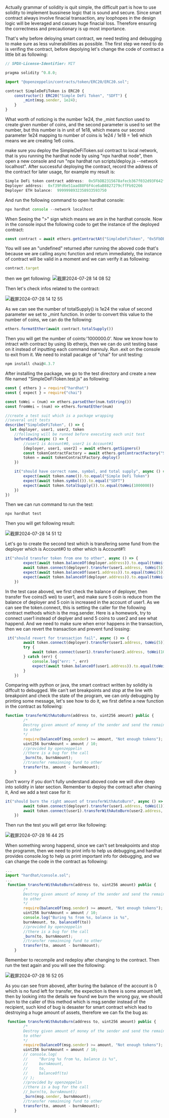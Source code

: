 Actually grammar of solidity is quit simple, the difficult part is how to use solidity to implement bussinese logic that is sound and secure. Since smart contract always involve finacial transaction, any loophopes in the design
logic will be leveraged and casues huge finacial loss. Therefore ensuring the correctness and precautionary is up most importance.

That's why before deloying smart contract, we need testing and debugging to make sure as less vulnerabilities as possible. The first step we need to do is verifing the contract, before depolying let's change the code of contract
a little bit as following:

```js
// SPDX-License-Identifier: MIT

pragma solidity ^0.8.0;

import "@openzeppelin/contracts/token/ERC20/ERC20.sol";

contract SimpleDeFiToken is ERC20 {
    constructor() ERC20("Simple DeFi Token", "SDFT") {
        _mint(msg.sender, 1e24);
    }
}

```
What worth of noticing is the number 1e24, the _mint function used to create given number of coins, and the second parameter is used to set the number, but this number is in unit of 1e18, which means our second parameter 1e24
mapping to number of coins is 1e24 / 1e18 = 1e6 which means we are creating 1e6 coins.

make sure you deploy the SimpleDeFiToken.sol contract to local network, that is you running the hardhat node by using "npx hardhat node", then open a new console and run "npx hardhat run scripts/deploy.js --network localhost". 
After successful deploying the contract, record the address of the contract for later usage, for example my result is:
```js
Simple DeFi token contract address:  0x5FbDB2315678afecb367f032d93F642f64180aa3
Deployer address:  0xf39Fd6e51aad88F6F4ce6aB8827279cffFb92266
Deployer ETH balance:  9999998932358933593750
```

And run the following command to open hardhat console:

```js
npx hardhat console --network localhost
```

When Seeing the ">" sign which means we are in the hardhat console. Now in the console input the following code to get the instance of the deployed contract:
```js
const contract = await ethers.getContractAt("SimpleDeFiToken", "0x5FbDB2315678afecb367f032d93F642f64180aa3")
```
You will see an "undefined" returned after running the aboved code that's because we are calling async function and return immediately, the instance of contract will be valid in a moment and we can verify it as following:
```js
contract.target
```
then we get following:
![截屏2024-07-28 14 08 52](https://github.com/user-attachments/assets/b69b54f1-a55c-4d7c-a2b6-e2b66f650b34)

Then let's check infos related to the contract:

![截屏2024-07-28 14 12 55](https://github.com/user-attachments/assets/070da543-81ce-454e-b32b-482f1ff6c48d)

As we can see the number of totalSupply() is 1e24 the value of second parameter we set to _mint function. In order to convert this value to the number of coins, we can do the following:
```js
ethers.formatEther(await contract.totalSupply())
```
Then you will get the number of coints:'1000000.0'. Now we know how to intract with contract by using lib etherjs, then we can do unit testing base on it instead of inputting each command mannuly. Run .exit on the console to
exit from it. We need to install pacakge of "chai" for unit testing:
```js
npm install chai@4.3.7
```
After installing the package, we go to the test directory and create a new file named "SimpleDeFiToken.test.js" as following:
```js
const { ethers } = require("hardhat")
const { expect } = require("chai")

const toWei = (num) => ethers.parseEther(num.toString())
const fromWei = (num) => ethers.formatEther(num)

//create a test suit which is a package wrapping 
//several unit tests
describe("SimpleDeFiToken", () => {
  let deployer, user1, user2, token
    //following will be runned before executing each unit test
    beforeEach(async () => {
        //user1 is Account#0, user2 is Account#1 
        [deployer, user1, user2] = await ethers.getSigners()
        const tokenContractFactory = await ethers.getContractFactory("SimpleDeFiToken")
        token = await tokenContractFactory.deploy()
    })

    it("should have correct name, symbol, and total supply", async () => {
        expect(await token.name()).to.equal("Simple DeFi Token")
        expect(await token.symbol()).to.equal("SDFT")
        expect(await token.totalSupply()).to.equal(toWei(1000000))
    })
})
```
Then we can run command to run the test:
```js
npx hardhat test
```
Then you will get following result:

![截屏2024-07-28 14 51 12](https://github.com/user-attachments/assets/a1f9becc-ead3-4634-8ee1-abf372d24864)

Let's go to create the second test which is transfering some fund from the deployer which is Account#0 to other which is Account#1:
```js
it("should transfer token from one to other", async () => {
        expect(await token.balanceOf(deployer.address)).to.equal(toWei(1000000))
        await token.connect(deployer).transfer(user1.address, toWei(5))
        expect(await token.balanceOf(user1.address)).to.equal(toWei(5))
        expect(await token.balanceOf(deployer.address)).to.equal(toWei(999995))
    })
```
In the test case aboved, we first check the balance of deployer, then transfer five coins(5 wei) to user1, and make sure 5 coin is reduce from the balance of deployer and 5 coin is increased in the account of user1. As we 
can see the token.connect, this is setting the caller for the following contract methods which is the msg.sender. Here is a homework, try to connect user1 instead of deplyer and send 5 coins to user2 and see what happend.
And we need to make sure when error happens in the transaction, then we can revert the transaction and prevent fund lossing:
```js
 it("should revert for transaction fail", async () => {
        await token.connect(deployer).transfer(user1.address, toWei(5))
        try {
            await token.connect(user1).transfer(user2.address, toWei(10))
        } catch (err) {
            console.log("err: ", err)
            expect(await token.balanceOf(user1.address)).to.equal(toWei(5))
        }
    })
```

Comparing with python or java, the smart contract written by solidity is diffcult to debugged. We can't set breakpoints and stop at the line with breakpoint and check the state of the program, we can only debugging by printing
some message, let's see how to do it, we first define a new function in the contract as following:
```js
function transferWithAutoBurn(address to, uint256 amount) public {
        /*
        Destroy given amount of money of the sender and send the remaining
        to other
        */
        require(balanceOf(msg.sender) >= amount, "Not enough tokens");
        uint256 burnAmount = amount / 10;
        //provided by openzeppelin
        //there is a bug for the call
        _burn(to, burnAmount);
        //transfer remainning fund to other
        transfer(to, amount - burnAmount);
    }
```
Don't worry if you don't fully understand aboved code we will dive deep into solidity in later section. Remember to deploy the contract after chaning it,  And we add a test case for it:
```js
it("should burn the right amount of transferWithAutoBurn", async () => {
        await token.connect(deployer).transfer(user1.address, toWei(1))
        await token.connect(user1).transferWithAutoBurn(user2.address, toWei(1))
    })
```
Then run the test you will get error like following:

![截屏2024-07-28 16 44 25](https://github.com/user-attachments/assets/10bc550d-e994-48f6-af9c-7225555eace3)

When something wrong happend, since we can't set breakpoints and stop the programm, then we need to print info to help us debugging,and hardhat provides console.log to help us print important info for debugging, and we can 
change the code in the contract as following:
```js
...
import "hardhat/console.sol";
...
 function transferWithAutoBurn(address to, uint256 amount) public {
        /*
        Destroy given amount of money of the sender and send the remaining
        to other
        */
        require(balanceOf(msg.sender) >= amount, "Not enough tokens");
        uint256 burnAmount = amount / 10;
        console.log("Buring %s from %s, balance is %s", 
        burnAmount, to, balanceOf(to))
        //provided by openzeppelin
        //there is a bug for the call
        _burn(to, burnAmount);
        //transfer remainning fund to other
        transfer(to, amount - burnAmount);
    }
```
Remember to recompile and redeploy after changing to the contract. Then run the test again and you will see the following:

![截屏2024-07-28 16 52 05](https://github.com/user-attachments/assets/7d9dac10-57a0-4d59-8627-8ae4c79bb921)

As you can see from aboved, after buring the balance of the account is 0 which is no fund left for transfer, the expection is there is some amount left, then by looking into the details we found we burn the wrong guy, we should
burn to the caller of this method which is msg.sender instead of the recipient, such kind of bug is desaster for smart contract which lead to destroying a huge amount of assets, therefore we can fix the bug as:
```js
 function transferWithAutoBurn(address to, uint256 amount) public {
        /*
        Destroy given amount of money of the sender and send the remaining
        to other
        */
        require(balanceOf(msg.sender) >= amount, "Not enough tokens");
        uint256 burnAmount = amount / 10;
        // console.log(
        //     "Buring %s from %s, balance is %s",
        //     burnAmount,
        //     to,
        //     balanceOf(to)
        // );
        //provided by openzeppelin
        //there is a bug for the call
        //_burn(to, burnAmount);
        _burn(msg.sender, burnAmount);
        //transfer remainning fund to other
        transfer(to, amount - burnAmount);
    }
```
